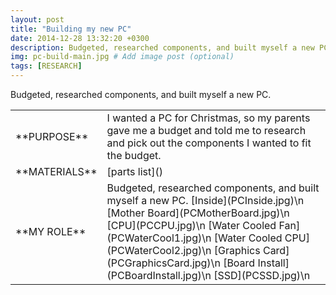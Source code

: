 ```yaml
---
layout: post
title: "Building my new PC"
date: 2014-12-28 13:32:20 +0300
description: Budgeted, researched components, and built myself a new PC.  # Add post description (optional)
img: pc-build-main.jpg # Add image post (optional)
tags: [RESEARCH]
---
```


Budgeted, researched components, and built myself a new PC.
<table>
<colgroup>
<col width="20%" />
<col width="80%" />
</colgroup>
<tbody>
<tr>
<td markdown="span">**PURPOSE**</td>
<td markdown="span">I wanted a PC for  Christmas, so my parents gave me a budget and told me to research and pick out the components I wanted to fit the budget.
</td>
</tr>
<tr>
<td markdown="span">**MATERIALS**</td>
<td markdown="span">[parts list]() 
</td>
</tr>
<tr>
<td markdown="span">**MY ROLE**</td>
<td markdown="span">Budgeted, researched components, and built myself a new PC. 
[Inside](PCInside.jpg)\n
[Mother Board](PCMotherBoard.jpg)\n
[CPU](PCCPU.jpg)\n
[Water Cooled Fan](PCWaterCool1.jpg)\n
[Water Cooled CPU](PCWaterCool2.jpg)\n
[Graphics Card](PCGraphicsCard.jpg)\n
[Board Install](PCBoardInstall.jpg)\n
[SSD](PCSSD.jpg)\n
</td>
</tr>
</tbody>
</table>